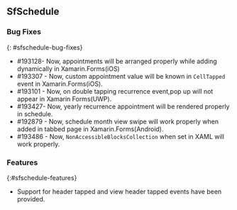 ## SfSchedule

### Bug Fixes
{: #sfschedule-bug-fixes}
 
* \#193128- Now, appointments will be arranged properly while adding dynamically in Xamarin.Forms(iOS)
* \#193307 - Now, custom appointment value will be known in `CellTapped` event in Xamarin.Forms(iOS).
* \#193101 - Now, on double tapping recurrence event,pop up will not appear in Xamarin Forms(UWP).
* \#193427- Now, yearly recurrence appointment will be rendered properly in schedule.
* \#192879 - Now, schedule month view swipe will work properly when added in tabbed page in Xamarin.Forms(Android).
* \#193486 - Now, `NonAccessibleBlocksCollection` when set in XAML will work properly.

### Features
{:#sfschedule-features} 

* Support for header tapped and view header tapped events have been provided.


